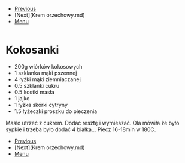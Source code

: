 <!-- Navigation Menu Start -->

- [Previous](Gulasz.md)
- [Next](Krem orzechowy.md)
- [Menu](README.md)

<div style="margin-bottom: 50px"></div>

<!-- /Navigation Menu Start -->


# Kokosanki

- 200g wiórków kokosowych 
- 1 szklanka mąki pszennej
- 4 łyżki mąki ziemniaczanej
- 0.5 szklanki cukru
- 0.5 kostki masła
- 1 jajko
- 1 łyżka skórki cytryny
- 1.5 łyżeczki proszku do pieczenia

Masło utrzeć z cukrem. Dodać resztę i wymieszać. Ola mówiła że było sypkie i trzeba było dodać 4 białka... Piecz 16-18min w 180C.


<!-- Navigation Menu End -->

- [Previous](Gulasz.md)
- [Next](Krem orzechowy.md)
- [Menu](README.md)

<div style="margin-bottom: 50px"></div>

<!-- /Navigation Menu End -->